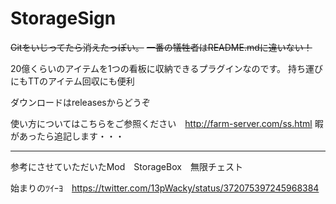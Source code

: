 StorageSign
===========
~~Gitをいじってたら消えたっぽい。~~
~~一番の犠牲者はREADME.mdに違いない！~~

20億くらいのアイテムを1つの看板に収納できるプラグインなのです。
持ち運びにもTTのアイテム回収にも便利

ダウンロードはreleasesからどうぞ

使い方についてはこちらをご参照ください　http://farm-server.com/ss.html  暇があったら追記します・・・


---
参考にさせていただいたMod　StorageBox　無限チェスト

始まりのﾂｲｰﾖ　https://twitter.com/13pWacky/status/372075397245968384

